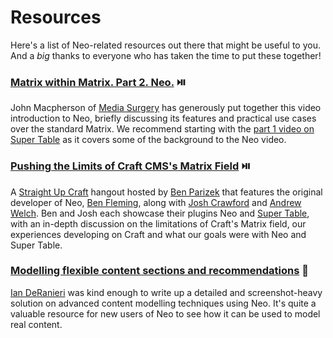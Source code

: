 # Resources

Here's a list of Neo-related resources out there that might be useful to you. And a _big_ thanks to everyone who has taken the time to put these together!

### [Matrix within Matrix. Part 2. Neo.](https://mediasurgery.co.uk/video-episodes/craft/matrix-within-matrix-part-2-neo) :play_or_pause_button:

John Macpherson of [Media Surgery](https://mediasurgery.co.uk) has generously put together this video introduction to Neo, briefly discussing its features and practical use cases over the standard Matrix. We recommend starting with the [part 1 video on Super Table](https://mediasurgery.co.uk/video-episodes/craft/matrix-within-matrix-part-1-super-table) as it covers some of the background to the Neo video.

### [Pushing the Limits of Craft CMS's Matrix Field](https://www.youtube.com/watch?v=HXy_-LLjV_U) :play_or_pause_button:
A [Straight Up Craft](http://straightupcraft.com/) hangout hosted by [Ben Parizek](https://twitter.com/benparizek) that features the original developer of Neo, [Ben Fleming](https://twitter.com/benjamminf), along with [Josh Crawford](https://github.com/engram-design) and [Andrew Welch](https://github.com/khalwat). Ben and Josh each showcase their plugins Neo and [Super Table](https://github.com/engram-design/SuperTable), with an in-depth discussion on the limitations of Craft's Matrix field, our experiences developing on Craft and what our goals were with Neo and Super Table.

### [Modelling flexible content sections and recommendations](http://craftcms.stackexchange.com/a/15940/3811) :memo:
[Ian DeRanieri](https://twitter.com/ianderanieri) was kind enough to write up a detailed and screenshot-heavy solution on advanced content modelling techniques using Neo. It's quite a valuable resource for new users of Neo to see how it can be used to model real content.
